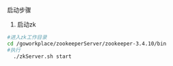 启动步骤
 1. 启动zk 
```sh
#进入zk工作目录
cd /goworkplace/zookeeperServer/zookeeper-3.4.10/bin 
#执行
  ./zkServer.sh start